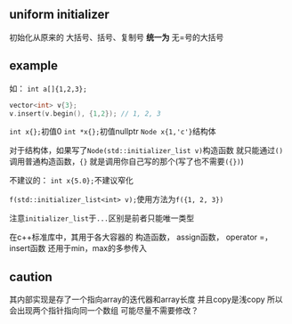 ## uniform initializer
初始化从原来的 大括号、括号、复制号  **统一为** 无=号的大括号 

## example
如：
`int a[]{1,2,3};`
```c++
vector<int> v{3};
v.insert(v.begin(), {1,2}); // 1, 2, 3
```
`int x{};`初值0
`int *x{};`初值nullptr
`Node x{1,'c'}`结构体

对于结构体，如果写了`Node(std::initializer_list v)`构造函数
就只能通过`()`调用普通构造函数，`{}` 就是调用你自己写的那个(写了也不需要`({})`)

不建议的：
`int x{5.0};`不建议窄化

`f(std::initializer_list<int> v);`使用方法为`f({1, 2, 3})`

注意`initializer_list`于`...`区别是前者只能唯一类型

在c++标准库中，其用于各大容器的 构造函数， assign函数， operator =， insert函数
还用于min，max的多参传入

## caution
其内部实现是存了一个指向array的迭代器和array长度
并且copy是浅copy
所以会出现两个指针指向同一个数组
可能尽量不需要修改？